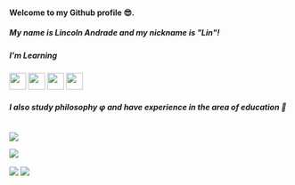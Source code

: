#### Welcome to my Github profile 😎.
##### My name is Lincoln Andrade and my nickname is "Lin"!

##### I'm Learning

<img src="https://cdn.jsdelivr.net/gh/devicons/devicon/icons/csharp/csharp-original.svg" width=30px />

<img src="https://cdn.jsdelivr.net/gh/devicons/devicon/icons/dotnetcore/dotnetcore-original.svg" width=30px />

<img src="https://cdn.jsdelivr.net/gh/devicons/devicon/icons/godot/godot-original.svg" width=30px />         

<img src="https://cdn.jsdelivr.net/gh/devicons/devicon/icons/javascript/javascript-original.svg" width=30px />

##### I also study philosophy φ and have experience in the area of education 📖
<div style="overflow:hidden;align-items:center">

<a href="https://www.linkedin.com/in/lincoln-pontes-4608521ba" target="_blank"><img src="https://img.shields.io/badge/-LinkedIn-%230077B5?style=for-the-badge&logo=linkedin&logoColor=white" target="_blank"></a>

<a href="https://instagram.com/lonc_nil" target="_blank"><img src="https://img.shields.io/badge/-Instagram-%23E4405F?style=for-the-badge&logo=instagram&logoColor=white" target="_blank"></a>
</div>

<div style="display: inline_block;">
    <img align="center" src = "https://github-readme-stats.vercel.app/api/top-langs/?username=LinAndrade&theme=merko&hide=GDScript&layout=compact">
    <img align="center" src = "https://github-readme-stats.vercel.app/api?username=LinAndrade&hide=issues&count_private=true&show_icons=true&theme=merko">
</div>